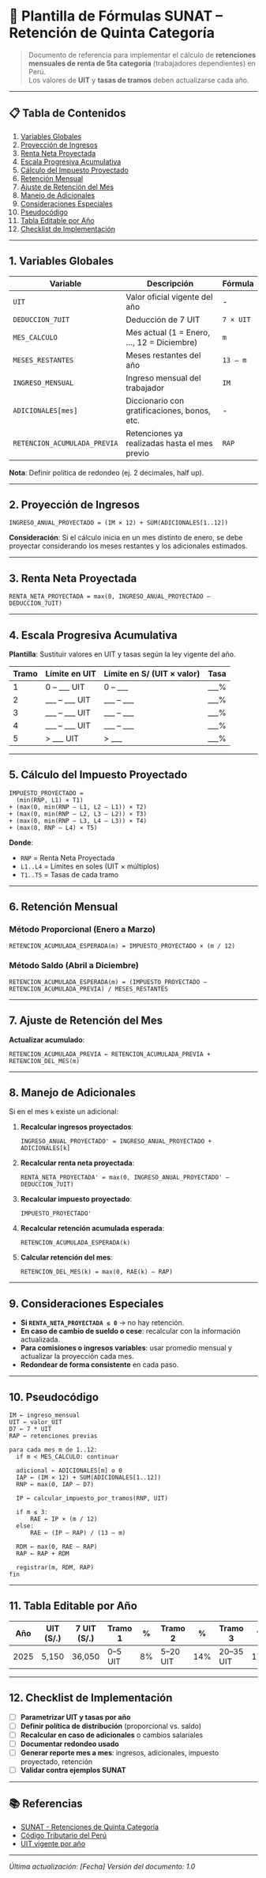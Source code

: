 # 📑 Plantilla de Fórmulas SUNAT – Retención de Quinta Categoría

> Documento de referencia para implementar el cálculo de **retenciones mensuales de renta de 5ta categoría** (trabajadores dependientes) en Perú.  
> Los valores de **UIT** y **tasas de tramos** deben actualizarse cada año.

---

## 📋 Tabla de Contenidos

1. [Variables Globales](#1-variables-globales)
2. [Proyección de Ingresos](#2-proyección-de-ingresos)
3. [Renta Neta Proyectada](#3-renta-neta-proyectada)
4. [Escala Progresiva Acumulativa](#4-escala-progresiva-acumulativa)
5. [Cálculo del Impuesto Proyectado](#5-cálculo-del-impuesto-proyectado)
6. [Retención Mensual](#6-retención-mensual)
7. [Ajuste de Retención del Mes](#7-ajuste-de-retención-del-mes)
8. [Manejo de Adicionales](#8-manejo-de-adicionales)
9. [Consideraciones Especiales](#9-consideraciones-especiales)
10. [Pseudocódigo](#10-pseudocódigo)
11. [Tabla Editable por Año](#11-tabla-editable-por-año)
12. [Checklist de Implementación](#12-checklist-de-implementación)

---

## 1. Variables Globales

| Variable | Descripción | Fórmula |
|----------|-------------|---------|
| `UIT` | Valor oficial vigente del año | - |
| `DEDUCCION_7UIT` | Deducción de 7 UIT | `7 × UIT` |
| `MES_CALCULO` | Mes actual (1 = Enero, …, 12 = Diciembre) | `m` |
| `MESES_RESTANTES` | Meses restantes del año | `13 – m` |
| `INGRESO_MENSUAL` | Ingreso mensual del trabajador | `IM` |
| `ADICIONALES[mes]` | Diccionario con gratificaciones, bonos, etc. | - |
| `RETENCION_ACUMULADA_PREVIA` | Retenciones ya realizadas hasta el mes previo | `RAP` |

**Nota**: Definir política de redondeo (ej. 2 decimales, half up).

---

## 2. Proyección de Ingresos

```text
INGRESO_ANUAL_PROYECTADO = (IM × 12) + SUM(ADICIONALES[1..12])
```

**Consideración**: Si el cálculo inicia en un mes distinto de enero, se debe proyectar considerando los meses restantes y los adicionales estimados.

---

## 3. Renta Neta Proyectada

```text
RENTA_NETA_PROYECTADA = max(0, INGRESO_ANUAL_PROYECTADO – DEDUCCION_7UIT)
```

---

## 4. Escala Progresiva Acumulativa

**Plantilla**: Sustituir valores en UIT y tasas según la ley vigente del año.

| Tramo | Límite en UIT | Límite en S/ (UIT × valor) | Tasa |
|-------|---------------|------------------------------|------|
| 1 | 0 – ___ UIT | 0 – ___ | ___% |
| 2 | ___ – ___ UIT | ___ – ___ | ___% |
| 3 | ___ – ___ UIT | ___ – ___ | ___% |
| 4 | ___ – ___ UIT | ___ – ___ | ___% |
| 5 | > ___ UIT | > ___ | ___% |

---

## 5. Cálculo del Impuesto Proyectado

```text
IMPUESTO_PROYECTADO =
  (min(RNP, L1) × T1)
+ (max(0, min(RNP – L1, L2 – L1)) × T2)
+ (max(0, min(RNP – L2, L3 – L2)) × T3)
+ (max(0, min(RNP – L3, L4 – L3)) × T4)
+ (max(0, RNP – L4) × T5)
```

**Donde**:
- `RNP` = Renta Neta Proyectada
- `L1..L4` = Límites en soles (UIT × múltiplos)
- `T1..T5` = Tasas de cada tramo

---

## 6. Retención Mensual

### Método Proporcional (Enero a Marzo)

```text
RETENCION_ACUMULADA_ESPERADA(m) = IMPUESTO_PROYECTADO × (m / 12)
```

### Método Saldo (Abril a Diciembre)

```text
RETENCION_ACUMULADA_ESPERADA(m) = (IMPUESTO_PROYECTADO – RETENCION_ACUMULADA_PREVIA) / MESES_RESTANTES
```

---

## 7. Ajuste de Retención del Mes

**Actualizar acumulado**:
```text
RETENCION_ACUMULADA_PREVIA ← RETENCION_ACUMULADA_PREVIA + RETENCION_DEL_MES(m)
```

---

## 8. Manejo de Adicionales

Si en el mes `k` existe un adicional:

1. **Recalcular ingresos proyectados**:
   ```text
   INGRESO_ANUAL_PROYECTADO' = INGRESO_ANUAL_PROYECTADO + ADICIONALES[k]
   ```

2. **Recalcular renta neta proyectada**:
   ```text
   RENTA_NETA_PROYECTADA' = max(0, INGRESO_ANUAL_PROYECTADO' – DEDUCCION_7UIT)
   ```

3. **Recalcular impuesto proyectado**:
   ```text
   IMPUESTO_PROYECTADO'
   ```

4. **Recalcular retención acumulada esperada**:
   ```text
   RETENCION_ACUMULADA_ESPERADA(k)
   ```

5. **Calcular retención del mes**:
   ```text
   RETENCION_DEL_MES(k) = max(0, RAE(k) – RAP)
   ```

---

## 9. Consideraciones Especiales

- **Si `RENTA_NETA_PROYECTADA ≤ 0`** → no hay retención.
- **En caso de cambio de sueldo o cese**: recalcular con la información actualizada.
- **Para comisiones o ingresos variables**: usar promedio mensual y actualizar la proyección cada mes.
- **Redondear de forma consistente** en cada paso.

---

## 10. Pseudocódigo

```pseudocode
IM ← ingreso_mensual
UIT ← valor_UIT
D7 ← 7 * UIT
RAP ← retenciones previas

para cada mes m de 1..12:
  if m < MES_CALCULO: continuar

  adicional ← ADICIONALES[m] o 0
  IAP ← (IM × 12) + SUM(ADICIONALES[1..12])
  RNP ← max(0, IAP – D7)

  IP ← calcular_impuesto_por_tramos(RNP, UIT)

  if m ≤ 3:
      RAE ← IP × (m / 12)
  else:
      RAE ← (IP – RAP) / (13 – m)

  RDM ← max(0, RAE – RAP)
  RAP ← RAP + RDM

  registrar(m, RDM, RAP)
fin
```

---

## 11. Tabla Editable por Año

| Año | UIT (S/.) | 7 UIT (S/.) | Tramo 1 | % | Tramo 2 | % | Tramo 3 | % | Tramo 4 | % | Tramo 5 | % |
|-----|------------|--------------|---------|---|---------|---|---------|---|---------|---|---------|---|
| 2025 | 5,150 | 36,050 | 0–5 UIT | 8% | 5–20 UIT | 14% | 20–35 UIT | 17% | 35–45 UIT | 20% | >45 UIT | 30% |

---

## 12. Checklist de Implementación

- [ ] **Parametrizar UIT y tasas por año**
- [ ] **Definir política de distribución** (proporcional vs. saldo)
- [ ] **Recalcular en caso de adicionales** o cambios salariales
- [ ] **Documentar redondeo usado**
- [ ] **Generar reporte mes a mes**: ingresos, adicionales, impuesto proyectado, retención
- [ ] **Validar contra ejemplos SUNAT**

---

## 📚 Referencias

- [SUNAT - Retenciones de Quinta Categoría](https://www.sunat.gob.pe/)
- [Código Tributario del Perú](https://www.gob.pe/institucion/sunat/normas-legales)
- [UIT vigente por año](https://www.gob.pe/institucion/sunat/informacion-institucional/uit)

---

*Última actualización: [Fecha]*
*Versión del documento: 1.0*
    